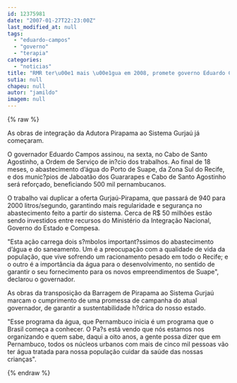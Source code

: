 ```yaml
---
id: 12375981
date: "2007-01-27T22:23:00Z"
last_modified_at: null
tags:
  - "eduardo-campos"
  - "governo"
  - "terapia"
categories:
  - "noticias"
title: "RMR ter\u00e1 mais \u00e1gua em 2008, promete governo Eduardo Campos"
sutia: null
chapeu: null
autor: "jamildo"
imagem: null
---
```

{% raw %}
<p>As obras de integra&ccedil;&atilde;o da Adutora Pirapama ao Sistema Gurja&uacute; j&aacute; come&ccedil;aram.</p>
<p>O governador Eduardo Campos assinou, na sexta, no Cabo de Santo Agostinho, a Ordem de Servi&ccedil;o de in?cio dos trabalhos. Ao final de 18 meses, o abastecimento d&rsquo;&aacute;gua do Porto de Suape, da Zona Sul do Recife, e dos munic?pios de Jaboat&atilde;o dos Guararapes e Cabo de Santo Agostinho ser&aacute; refor&ccedil;ado, beneficiando 500 mil pernambucanos.</p>
<p>O trabalho vai duplicar a oferta Gurja&uacute;-Pirapama, que passar&aacute; de 940 para 2000 litros/segundo, garantindo mais regularidade e seguran&ccedil;a no abastecimento feito a partir do sistema. Cerca de R$ 50 milh&otilde;es est&atilde;o sendo investidos entre recursos do Minist&eacute;rio da Integra&ccedil;&atilde;o Nacional, Governo do Estado e Compesa.</p>
<p>"Esta a&ccedil;&atilde;o carrega dois s?mbolos important?ssimos do abastecimento d&rsquo;&aacute;gua e do saneamento. Um &eacute; a preocupa&ccedil;&atilde;o com a qualidade de vida da popula&ccedil;&atilde;o, que vive sofrendo um racionamento pesado em todo o Recife; e o outro &eacute; a import&acirc;ncia da &aacute;gua para o desenvolvimento, no sentido de garantir o seu fornecimento para os novos empreendimentos de Suape", declarou o governador.</p>
<p>As obras da transposi&ccedil;&atilde;o da Barragem de Pirapama ao Sistema Gurja&uacute; marcam o cumprimento de uma promessa de campanha do atual governador, de garantir a sustentabilidade h?drica do nosso estado.</p>
<p>"Esse programa da &aacute;gua, que Pernambuco inicia &eacute; um programa que o Brasil come&ccedil;a a conhecer. O Pa?s est&aacute; vendo que n&oacute;s estamos nos organizando e quem sabe, daqui a oito anos, a gente possa dizer que em Pernambuco, todos os n&uacute;cleos urbanos com mais de cinco mil pessoas v&atilde;o ter &aacute;gua tratada para nossa popula&ccedil;&atilde;o cuidar da sa&uacute;de das nossas crian&ccedil;as".</p>
{% endraw %}
